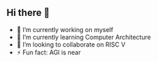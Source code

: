 ## Hi there 👋
- 🔭 I’m currently working on myself 
- 🌱 I’m currently learning Computer Architecture
- 👯 I’m looking to collaborate on RISC V
- ⚡ Fun fact: AGI is near
